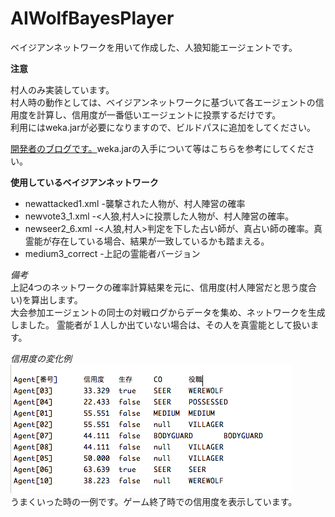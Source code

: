 # AIWolfBayesPlayer
ベイジアンネットワークを用いて作成した、人狼知能エージェントです。

**注意**　

村人のみ実装しています。  
村人時の動作としては、ベイジアンネットワークに基づいて各エージェントの信用度を計算し、信用度が一番低いエージェントに投票するだけです。  
利用にはweka.jarが必要になりますので、ビルドパスに追加をしてください。  

[開発者のブログです。](http://informationstudent.blog.fc2.com/blog-entry-28.html "開発者のブログ")weka.jarの入手について等はこちらを参考にしてください。  

**使用しているベイジアンネットワーク**
* newattacked1.xml -襲撃された人物が、村人陣営の確率
* newvote3_1.xml  -<人狼,村人>に投票した人物が、村人陣営の確率。
* newseer2_6.xml    -<人狼,村人>判定を下した占い師が、真占い師の確率。真霊能が存在している場合、結果が一致しているかも踏まえる。  
* medium3_correct -上記の霊能者バージョン

*備考*  
上記4つのネットワークの確率計算結果を元に、信用度(村人陣営だと思う度合い)を算出します。  
大会参加エージェントの同士の対戦ログからデータを集め、ネットワークを生成しました。
霊能者が１人しか出ていない場合は、その人を真霊能として扱います。  


*信用度の変化例*  
![result](result.png)  
うまくいった時の一例です。ゲーム終了時での信用度を表示しています。
